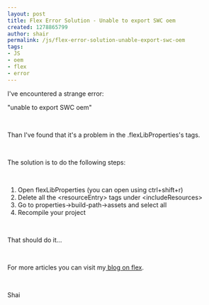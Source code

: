 ```yaml
---
layout: post
title: Flex Error Solution - Unable to export SWC oem
created: 1278865799
author: shair
permalink: /js/flex-error-solution-unable-export-swc-oem
tags:
- JS
- oem
- flex
- error
---
```

<p>I've encountered a strange error:</p>
<p>&quot;unable to export SWC oem&quot;</p>
<p>&nbsp;</p>
<p>Than I've found that it's a problem in the .flexLibProperties's  tags.</p>
<p>&nbsp;</p>
<p>The solution is to do the following steps:</p>
<p>&nbsp;</p>
<ol>
    <li>Open flexLibProperties (you can open using ctrl+shift+r)</li>
    <li>Delete all the &lt;resourceEntry&gt; tags under &lt;includeResources&gt;</li>
    <li>Go to properties-&gt;build-path-&gt;assets and select all</li>
    <li>Recompile your project</li>
</ol>
<p>&nbsp;</p>
<p>That should do it...</p>
<p>&nbsp;</p>
<p>For more articles you can visit my<a href="http://www.wannaknowflex.com/" target="_blank"> blog on flex</a>.</p>
<p>&nbsp;</p>
<p>Shai</p>
